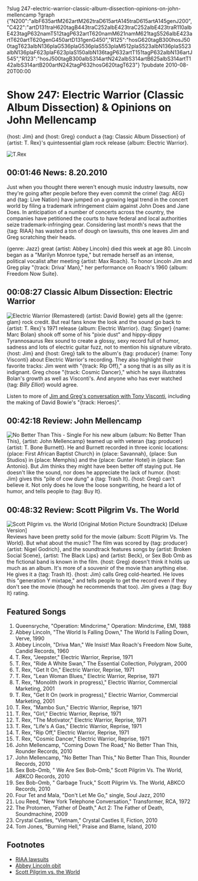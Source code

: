 ?slug 247-electric-warrior-classic-album-dissection-opinions-on-john-mellencamp
?graph {"N200":"albF635artM262artM262traD615artA145traD615artA145genJ200","C422":"artD131traH620tagB443traC252albE423traC252albE423traR110albE423tagP632namT512tagP632artT620namM621namM621tagS526albE423artT620artT620genG450artD131genG450","R125":"hosG620tagB300hosJ500tagT623albN136plaG536plaG536plaS553plaM512plaS523albN136plaS523albN136plaF623plaF623plaS150albN136tagP632artT151tagP632albN136artJ545","R123":"hosJ500tagB300albS314artN242albS314artB625albS314artT142albS314artB200artN242tagP632hosG620tagT623"}
?pubdate 2010-08-20T00:00

# Show 247: Electric Warrior (Classic Album Dissection) & Opinions on John Mellencamp
{host: Jim} and {host: Greg} conduct a {tag: Classic Album Dissection} of {artist: T. Rex}'s quintessential glam rock release {album: Electric Warrior}. 

![T.Rex](http://static.soundopinions.org/images/2010/electricwarrior.jpg)

## 00:01:46 News: 8.20.2010
Just when you thought there weren't enough music industry lawsuits, now they're going after people before they even commit the crime! {tag: AEG} and {tag: Live Nation} have jumped on a growing legal trend in the concert world by filing a trademark infringement claim against John Does and Jane Does. In anticipation of a number of concerts across the country, the companies have petitioned the courts to have federal and local authorities seize trademark-infringing gear. Considering last month's news that the {tag: RIAA} has wasted a ton of dough on lawsuits, this one leaves Jim and Greg scratching their heads.

{genre: Jazz} great {artist: Abbey Lincoln} died this week at age 80. Lincoln began as a "Marilyn Monroe type," but remade herself as an intense, political vocalist after meeting {artist: Max Roach}. To honor Lincoln Jim and Greg play "{track: Driva' Man}," her performance on Roach's 1960 {album: Freedom Now Suite}.

## 00:08:27 Classic Album Dissection: Electric Warrior
![Electric Warrior (Remastered)](http://assets.rollingstone.com/assets/images/album_review/33de0c1ca85110de81805e05a09701e058a8407d.jpg "5132974/5133011")
{artist: David Bowie} gets all the {genre: glam} rock credit. But real fans know the look and the sound go back to {artist: T. Rex}'s 1971 release {album: Electric Warrior}. {tag: Singer} {name: Marc Bolan} shook off some of his "pixie dust" and hippy-dippy Tyrannosaurus Rex sound to create a glossy, sexy record full of humor, sadness and lots of electric guitar fuzz, not to mention his signature vibrato. {host: Jim} and {host: Greg} talk to the album's {tag: producer} {name: Tony Visconti} about Electric Warrior's recording. They also highlight their favorite tracks: Jim went with "{track: Rip Off}," a song that is as silly as it is indignant. Greg chose "{track: Cosmic Dancer}," which he says illustrates Bolan's growth as well as Visconti's. And anyone who has ever watched {tag: *Billy Elliot*} would agree.

Listen to more of [Jim and Greg's conversation with Tony Visconti](/show/143/), including the making of David Bowie's "{track: Heroes}".

## 00:42:18 Review: John Mellencamp
![No Better Than This - Single](http://assets.rollingstone.com/assets/images/album_review/a588c343f8127944a531abf76b40daa776a67fd4.jpg "79969/382523961")
For his new album {album: No Better Than This}, {artist: John Mellencamp} teamed up with veteran {tag: producer} {artist: T. Bone Burnett}. He and Burnett recorded in three iconic locations: {place: First African Baptist Church} in {place: Savannah}, {place: Sun Studios} in {place: Memphis} and the {place: Gunter Hotel} in {place: San Antonio}. But Jim thinks they might have been better off staying put. He doesn't like the sound, nor does he appreciate the lack of humor. {host: Jim} gives this "pile of cow dung" a {tag: Trash It}. {host: Greg} can't believe it. Not only does he love the loose songwriting, he heard a lot of humor, and tells people to {tag: Buy It}.

## 00:48:32 Review: Scott Pilgrim Vs. The World
![Scott Pilgrim vs. the World (Original Motion Picture Soundtrack) [Deluxe Version]](http://is4.mzstatic.com/image/thumb/Music/v4/2e/6b/79/2e6b791d-d28a-f152-a33e-368022a6ff11/source/600x600bb.jpg "4035426/385049856")
Reviews have been pretty solid for the movie {album: Scott Pilgrim Vs. The World}. But what about the music? The film was scored by {tag: producer} {artist: Nigel Godrich}, and the soundtrack features songs by {artist: Broken Social Scene}, {artist: The Black Lips} and {artist: Beck}, or Sex Bob Omb as the fictional band is known in the film. {host: Greg} doesn't think it holds up much as an album. It's more of a souvenir of the movie than anything else. He gives it a {tag: Trash It}. {host: Jim} calls Greg cold-hearted. He loves this "generation Y mixtape," and tells people to get the record even if they don't see the movie (though he recommends that too). Jim gives a {tag: Buy It} rating.


## Featured Songs
1. Queensryche, "Operation: Mindcrime," Operation: Mindcrime, EMI, 1988
2. Abbey Lincoln, "The World Is Falling Down," The World Is Falling Down, Verve, 1990
3. Abbey Lincoln, "Driva Man," We Insist! Max Roach's Freedom Now Suite, Candid Records, 1960
4. T. Rex, "Jeepster," Electric Warrior, Reprise, 1971
5. T. Rex, "Ride A White Swan," The Essential Collection, Polygram, 2000
6. T. Rex, "Get It On," Electric Warrior, Reprise, 1971 
7. T. Rex, "Lean Woman Blues," Electric Warrior, Reprise, 1971
8. T. Rex, "Monolith (work in progress)," Electric Warrior, Commercial Marketing, 2001
9. T. Rex, "Get It On (work in progress)," Electric Warrior, Commercial Marketing, 2001
10. T. Rex, "Mambo Sun," Electric Warrior, Reprise, 1971
11. T. Rex, "Girl," Electric Warrior, Reprise, 1971
12. T. Rex, "The Motivator," Electric Warrior, Reprise, 1971
13. T. Rex, "Life's A Gas," Electric Warrior, Reprise, 1971
14. T. Rex, "Rip Off," Electric Warrior, Reprise, 1971
15. T. Rex, "Cosmic Dancer," Electric Warrior, Reprise, 1971
16. John Mellencamp, "Coming Down The Road," No Better Than This, Rounder Records, 2010
17. John Mellencamp, "No Better Than This," No Better Than This, Rounder Records, 2010
18. Sex Bob-Omb, " We Are Sex Bob-Omb," Scott Pilgrim Vs. The World, ABKCO Records, 2010
19. Sex Bob-Omb, " Garbage Truck," Scott Pilgrim Vs. The World, ABKCO Records, 2010
20. Four Tet and Mala, "Don't Let Me Go," single, Soul Jazz, 2010
21. Lou Reed, "New York Telephone Conversation," Transformer, RCA, 1972
22. The Protomen, "Father of Death," Act 2: The Father of Death, Soundmachine, 2009
23. Crystal Castles, "Vietnam," Crystal Castles II, Fiction, 2010
24. Tom Jones, "Burning Hell," Praise and Blame, Island, 2010


## Footnotes
- [RIAA lawsuits](http://www.dailytech.com/RIAA+Spent+64M+to+Win+14M+From+Pirates+Between+06+and+08/article19034.htm)
- [Abbey Lincoln obit](http://www.washingtonpost.com/wp-dyn/content/article/2010/08/14/AR2010081403178.html)
- [Scott Pilgrim vs. the World](http://www.scottpilgrimthemovie.com/)
